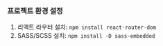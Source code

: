 ### 프로젝트 환경 설정

1. 리액트 라우터 설치: `npm install react-router-dom`
2. SASS/SCSS 설치: `npm install -D sass-embedded`
